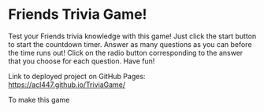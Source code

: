 # Friends Trivia Game!

Test your Friends trivia knowledge with this game! Just click the start button to start the countdown timer. Answer as many questions as you can before the time runs out! Click on the radio button corresponding to the answer that you choose for each question. Have fun!

Link to deployed project on GitHub Pages: https://acl447.github.io/TriviaGame/

To make this game 


